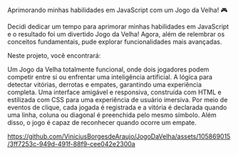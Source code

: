 Aprimorando minhas habilidades em JavaScript com um Jogo da Velha! 🎮

Decidi dedicar um tempo para aprimorar minhas habilidades em JavaScript e o resultado foi um divertido Jogo da Velha! Agora, além de relembrar os conceitos fundamentais, pude explorar funcionalidades mais avançadas.

Neste projeto, você encontrará:

Um Jogo da Velha totalmente funcional, onde dois jogadores podem competir entre si ou enfrentar uma inteligência artificial.
A lógica para detectar vitórias, derrotas e empates, garantindo uma experiência completa.
Uma interface amigável e responsiva, construída com HTML e estilizada com CSS para uma experiência de usuário imersiva.
Por meio de eventos de clique, cada jogada é registrada e a vitória é declarada quando uma linha, coluna ou diagonal é preenchida pelo mesmo símbolo. Além disso, o jogo é capaz de reconhecer quando ocorre um empate.



https://github.com/ViniciusBorgesdeAraujo/JogoDaVelha/assets/105869015/3ff7253c-949d-491f-88f9-cee042e2300a

